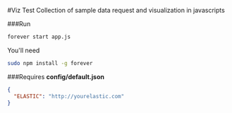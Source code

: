 #Viz Test
Collection of sample data request and visualization in javascripts

###Run
```bash
forever start app.js
```
You'll need
```bash
sudo npm install -g forever
```

###Requires
**config/default.json**
```json
{
  "ELASTIC": "http://yourelastic.com"
}
```